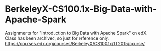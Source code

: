 # BerkeleyX-CS100.1x-Big-Data-with-Apache-Spark
Assignments for "Introduction to Big Data with Apache Spark" on edX.
Class has been archived, so just for reference only.
https://courses.edx.org/courses/BerkeleyX/CS100.1x/1T2015/course/